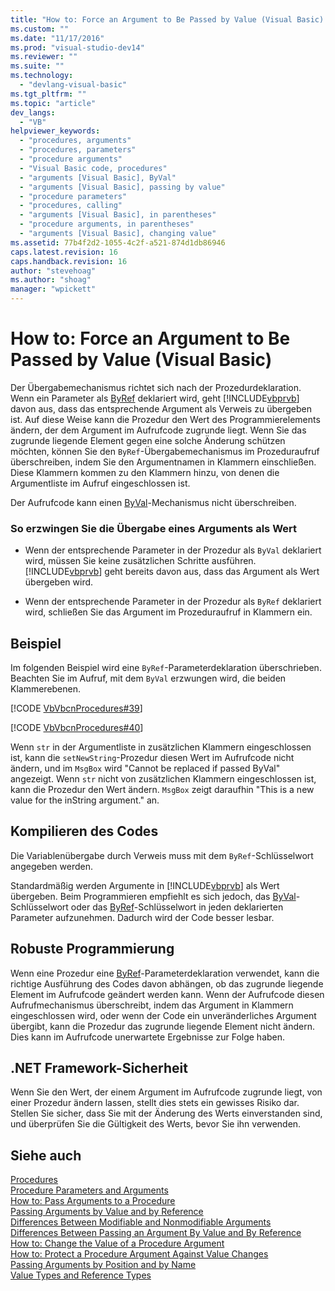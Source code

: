 ```yaml
---
title: "How to: Force an Argument to Be Passed by Value (Visual Basic) | Microsoft Docs"
ms.custom: ""
ms.date: "11/17/2016"
ms.prod: "visual-studio-dev14"
ms.reviewer: ""
ms.suite: ""
ms.technology: 
  - "devlang-visual-basic"
ms.tgt_pltfrm: ""
ms.topic: "article"
dev_langs: 
  - "VB"
helpviewer_keywords: 
  - "procedures, arguments"
  - "procedures, parameters"
  - "procedure arguments"
  - "Visual Basic code, procedures"
  - "arguments [Visual Basic], ByVal"
  - "arguments [Visual Basic], passing by value"
  - "procedure parameters"
  - "procedures, calling"
  - "arguments [Visual Basic], in parentheses"
  - "procedure arguments, in parentheses"
  - "arguments [Visual Basic], changing value"
ms.assetid: 77b4f2d2-1055-4c2f-a521-874d1db86946
caps.latest.revision: 16
caps.handback.revision: 16
author: "stevehoag"
ms.author: "shoag"
manager: "wpickett"
---
```

# How to: Force an Argument to Be Passed by Value (Visual Basic)
Der Übergabemechanismus richtet sich nach der Prozedurdeklaration.  Wenn ein Parameter als [ByRef](../../../../visual-basic/language-reference/modifiers/byref.md) deklariert wird, geht [!INCLUDE[vbprvb](../../../../csharp/programming-guide/concepts/linq/includes/vbprvb_md.md)] davon aus, dass das entsprechende Argument als Verweis zu übergeben ist.  Auf diese Weise kann die Prozedur den Wert des Programmierelements ändern, der dem Argument im Aufrufcode zugrunde liegt.  Wenn Sie das zugrunde liegende Element gegen eine solche Änderung schützen möchten, können Sie den `ByRef`\-Übergabemechanismus im Prozeduraufruf überschreiben, indem Sie den Argumentnamen in Klammern einschließen.  Diese Klammern kommen zu den Klammern hinzu, von denen die Argumentliste im Aufruf eingeschlossen ist.  
  
 Der Aufrufcode kann einen [ByVal](../../../../visual-basic/language-reference/modifiers/byval.md)\-Mechanismus nicht überschreiben.  
  
### So erzwingen Sie die Übergabe eines Arguments als Wert  
  
-   Wenn der entsprechende Parameter in der Prozedur als `ByVal` deklariert wird, müssen Sie keine zusätzlichen Schritte ausführen.  [!INCLUDE[vbprvb](../../../../csharp/programming-guide/concepts/linq/includes/vbprvb_md.md)] geht bereits davon aus, dass das Argument als Wert übergeben wird.  
  
-   Wenn der entsprechende Parameter in der Prozedur als `ByRef` deklariert wird, schließen Sie das Argument im Prozeduraufruf in Klammern ein.  
  
## Beispiel  
 Im folgenden Beispiel wird eine `ByRef`\-Parameterdeklaration überschrieben.  Beachten Sie im Aufruf, mit dem `ByVal` erzwungen wird, die beiden Klammerebenen.  
  
 [!CODE [VbVbcnProcedures#39](../CodeSnippet/VS_Snippets_VBCSharp/VbVbcnProcedures#39)]  
  
 [!CODE [VbVbcnProcedures#40](../CodeSnippet/VS_Snippets_VBCSharp/VbVbcnProcedures#40)]  
  
 Wenn `str` in der Argumentliste in zusätzlichen Klammern eingeschlossen ist, kann die `setNewString`\-Prozedur diesen Wert im Aufrufcode nicht ändern, und im `MsgBox` wird "Cannot be replaced if passed ByVal" angezeigt.  Wenn `str` nicht von zusätzlichen Klammern eingeschlossen ist, kann die Prozedur den Wert ändern. `MsgBox` zeigt daraufhin "This is a new value for the inString argument." an.  
  
## Kompilieren des Codes  
 Die Variablenübergabe durch Verweis muss mit dem `ByRef`\-Schlüsselwort angegeben werden.  
  
 Standardmäßig werden Argumente in [!INCLUDE[vbprvb](../../../../csharp/programming-guide/concepts/linq/includes/vbprvb_md.md)] als Wert übergeben.  Beim Programmieren empfiehlt es sich jedoch, das [ByVal](../../../../visual-basic/language-reference/modifiers/byval.md)\-Schlüsselwort oder das [ByRef](../../../../visual-basic/language-reference/modifiers/byref.md)\-Schlüsselwort in jeden deklarierten Parameter aufzunehmen.  Dadurch wird der Code besser lesbar.  
  
## Robuste Programmierung  
 Wenn eine Prozedur eine [ByRef](../../../../visual-basic/language-reference/modifiers/byref.md)\-Parameterdeklaration verwendet, kann die richtige Ausführung des Codes davon abhängen, ob das zugrunde liegende Element im Aufrufcode geändert werden kann.  Wenn der Aufrufcode diesen Aufrufmechanismus überschreibt, indem das Argument in Klammern eingeschlossen wird, oder wenn der Code ein unveränderliches Argument übergibt, kann die Prozedur das zugrunde liegende Element nicht ändern.  Dies kann im Aufrufcode unerwartete Ergebnisse zur Folge haben.  
  
## .NET Framework-Sicherheit  
 Wenn Sie den Wert, der einem Argument im Aufrufcode zugrunde liegt, von einer Prozedur ändern lassen, stellt dies stets ein gewisses Risiko dar.  Stellen Sie sicher, dass Sie mit der Änderung des Werts einverstanden sind, und überprüfen Sie die Gültigkeit des Werts, bevor Sie ihn verwenden.  
  
## Siehe auch  
 [Procedures](../../../../visual-basic/programming-guide/language-features/procedures/index.md)   
 [Procedure Parameters and Arguments](../../../../visual-basic/programming-guide/language-features/procedures/procedure-parameters-and-arguments.md)   
 [How to: Pass Arguments to a Procedure](../../../../visual-basic/programming-guide/language-features/procedures/how-to-pass-arguments-to-a-procedure.md)   
 [Passing Arguments by Value and by Reference](../../../../visual-basic/programming-guide/language-features/procedures/passing-arguments-by-value-and-by-reference.md)   
 [Differences Between Modifiable and Nonmodifiable Arguments](../../../../visual-basic/programming-guide/language-features/procedures/differences-between-modifiable-and-nonmodifiable-arguments.md)   
 [Differences Between Passing an Argument By Value and By Reference](../../../../visual-basic/programming-guide/language-features/procedures/differences-between-passing-an-argument-by-value-and-by-reference.md)   
 [How to: Change the Value of a Procedure Argument](../../../../visual-basic/programming-guide/language-features/procedures/how-to-change-the-value-of-a-procedure-argument.md)   
 [How to: Protect a Procedure Argument Against Value Changes](../../../../visual-basic/programming-guide/language-features/procedures/how-to-protect-a-procedure-argument-against-value-changes.md)   
 [Passing Arguments by Position and by Name](../../../../visual-basic/programming-guide/language-features/procedures/passing-arguments-by-position-and-by-name.md)   
 [Value Types and Reference Types](../../../../visual-basic/programming-guide/language-features/data-types/value-types-and-reference-types.md)